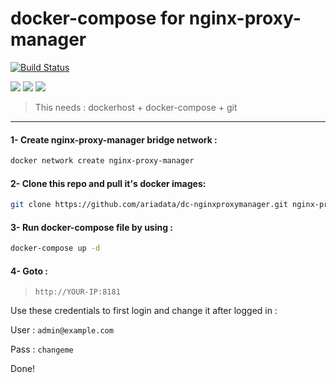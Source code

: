 # docker-compose for nginx-proxy-manager
[![Build Status](https://files.ariadata.co/file/ariadata_logo.png)](https://ariadata.co)

![](https://img.shields.io/github/stars/ariadata/dc-nginxproxymanager.svg)
![](https://img.shields.io/github/watchers/ariadata/dc-nginxproxymanager.svg)
![](https://img.shields.io/github/forks/ariadata/dc-nginxproxymanager.svg)

> This needs : dockerhost + docker-compose + git
---
#### 1- Create nginx-proxy-manager bridge network :
```sh
docker network create nginx-proxy-manager
```
#### 2- Clone this repo and pull it's docker images:
```sh
git clone https://github.com/ariadata/dc-nginxproxymanager.git nginx-proxy-manager && cd nginx-proxy-manager && rm -rf .git && docker-compose pull
```
#### 3- Run docker-compose file by using :
```sh
docker-compose up -d
```
#### 4- Goto : 
>  `http://YOUR-IP:8181`
>  
Use these credentials to first login and change it after logged in :

User : `admin@example.com`

Pass : `changeme`

Done!
